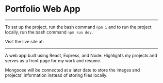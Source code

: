 # Portfolio Web App

---

To set up the project, run the bash command `npm i` and to run the project locally, run the bash command `npm run dev`. 

Visit the live site at: 

---

A web app built using React, Express, and Node. Highlights my projects and serves as a front page for my work and resume.

Mongoose will be connected at a later date to store the images and projects' information instead of storing files locally.
